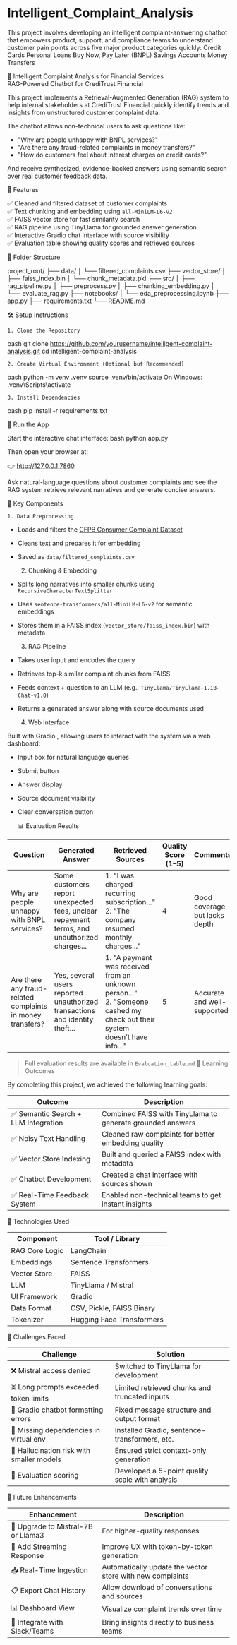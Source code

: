 # Intelligent_Complaint_Analysis
This project involves developing an intelligent complaint-answering chatbot that empowers product, support, and compliance teams to understand customer pain points across five major product categories quickly: Credit Cards Personal Loans Buy Now, Pay Later (BNPL) Savings Accounts Money Transfers


  🧾 Intelligent Complaint Analysis for Financial Services  
  RAG-Powered Chatbot for CrediTrust Financial  

This project implements a   Retrieval-Augmented Generation (RAG)   system to help internal stakeholders at   CrediTrust Financial   quickly identify trends and insights from unstructured customer complaint data.

The chatbot allows non-technical users to ask questions like:
- "Why are people unhappy with BNPL services?"
- "Are there any fraud-related complaints in money transfers?"
- "How do customers feel about interest charges on credit cards?"

And receive synthesized, evidence-backed answers using semantic search over real customer feedback data.

   🚀 Features

✅ Cleaned and filtered dataset of customer complaints  
✅ Text chunking and embedding using `all-MiniLM-L6-v2`  
✅ FAISS vector store for fast similarity search  
✅ RAG pipeline using TinyLlama for grounded answer generation  
✅ Interactive Gradio chat interface with source visibility  
✅ Evaluation table showing quality scores and retrieved sources  






   📁 Folder Structure

project_root/
├── data/
│   └── filtered_complaints.csv
├── vector_store/
│   ├── faiss_index.bin
│   └── chunk_metadata.pkl
├── src/
│   ├── rag_pipeline.py
│   ├── preprocess.py
│   ├── chunking_embedding.py
│   └── evaluate_rag.py
├── notebooks/
│   └── eda_preprocessing.ipynb
├── app.py
├── requirements.txt
└── README.md

   🛠️ Setup Instructions

    1. Clone the Repository

bash
git clone https://github.com/yourusername/intelligent-complaint-analysis.git
cd intelligent-complaint-analysis



    2. Create Virtual Environment (Optional but Recommended)

bash
python -m venv .venv
source .venv/bin/activate     On Windows: .venv\Scripts\activate

    3. Install Dependencies
bash
pip install -r requirements.txt

   🧪 Run the App

Start the interactive chat interface:
bash
python app.py

Then open your browser at:

👉 http://127.0.0.1:7860

Ask natural-language questions about customer complaints and see the RAG system retrieve relevant narratives and generate concise answers.



   🧩 Key Components

    1. Data Preprocessing

- Loads and filters the [CFPB Consumer Complaint Dataset](https://www.consumerfinance.gov/data-research/consumer-complaints/)
- Cleans text and prepares it for embedding
- Saved as `data/filtered_complaints.csv`

    2. Chunking & Embedding

- Splits long narratives into smaller chunks using `RecursiveCharacterTextSplitter`
- Uses `sentence-transformers/all-MiniLM-L6-v2` for semantic embeddings
- Stores them in a FAISS index (`vector_store/faiss_index.bin`) with metadata

    3. RAG Pipeline

- Takes user input and encodes the query
- Retrieves top-k similar complaint chunks from FAISS
- Feeds context + question to an LLM (e.g., `TinyLlama/TinyLlama-1.1B-Chat-v1.0`)
- Returns a generated answer along with source documents used

    4. Web Interface

Built with   Gradio  , allowing users to interact with the system via a web dashboard:
- Input box for natural language queries
- Submit button
- Answer display
- Source document visibility
- Clear conversation button

   📊 Evaluation Results

| Question | Generated Answer | Retrieved Sources | Quality Score (1–5) | Comments |
|---------|------------------|-------------------|--------------------|----------|
| Why are people unhappy with BNPL services? | Some customers report unexpected fees, unclear repayment terms, and unauthorized charges... | 1. "I was charged recurring subscription..."<br>2. "The company resumed monthly charges..." | 4 | Good coverage but lacks depth |
| Are there any fraud-related complaints in money transfers? | Yes, several users reported unauthorized transactions and identity theft... | 1. "A payment was received from an unknown person..."<br>2. "Someone cashed my check but their system doesn’t have info..." | 5 | Accurate and well-supported |

> Full evaluation results are available in `Evaluation_table.md`
   🧠 Learning Outcomes

By completing this project, we achieved the following learning goals:

| Outcome | Description |
|--------|-------------|
| ✅ Semantic Search + LLM Integration | Combined FAISS with TinyLlama to generate grounded answers |
| ✅ Noisy Text Handling | Cleaned raw complaints for better embedding quality |
| ✅ Vector Store Indexing | Built and queried a FAISS index with metadata |
| ✅ Chatbot Development | Created a chat interface with sources shown |
| ✅ Real-Time Feedback System | Enabled non-technical teams to get instant insights |




   🧱 Technologies Used

| Component | Tool / Library |
|----------|----------------|
| RAG Core Logic | LangChain |
| Embeddings | Sentence Transformers |
| Vector Store | FAISS |
| LLM | TinyLlama / Mistral |
| UI Framework | Gradio |
| Data Format | CSV, Pickle, FAISS Binary |
| Tokenizer | Hugging Face Transformers |

   🧩 Challenges Faced

| Challenge | Solution |
|----------|----------|
| ❌ Mistral access denied | Switched to TinyLlama for development |
| ⏳ Long prompts exceeded token limits | Limited retrieved chunks and truncated inputs |
| 🔄 Gradio chatbot formatting errors | Fixed message structure and output format |
| 📁 Missing dependencies in virtual env | Installed Gradio, sentence-transformers, etc. |
| 🧠 Hallucination risk with smaller models | Ensured strict context-only generation |
| 🧪 Evaluation scoring | Developed a 5-point quality scale with analysis |

   📌 Future Enhancements

| Enhancement | Description |
|------------|-------------|
| 🧠 Upgrade to Mistral-7B or Llama3 | For higher-quality responses |
| 🧮 Add Streaming Response | Improve UX with token-by-token generation |
| 📥 Real-Time Ingestion | Automatically update the vector store with new complaints |
| 📋 Export Chat History | Allow download of conversations and sources |
| 📊 Dashboard View | Visualize complaint trends over time |
| 🧰 Integrate with Slack/Teams | Bring insights directly to business teams |



